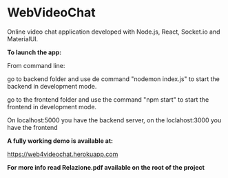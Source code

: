 # WebVideoChat
Online video chat application developed with Node.js, React, Socket.io and MaterialUI.

**To launch the app:**

From command line:

go to backend folder and use de command "nodemon index.js" to start the backend in development mode.

go to the frontend folder and use the command "npm start" to start the frontend in development mode.

On localhost:5000 you have the backend server, on the loclahost:3000 you have the frontend

**A fully working demo is available at:**

https://web4videochat.herokuapp.com

**For more info read Relazione.pdf available on the root of the project**
